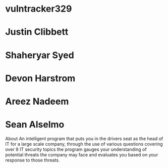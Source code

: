 # vulntracker329
# Justin Clibbett
# Shaheryar Syed
# Devon Harstrom
# Areez Nadeem
# Sean Alselmo

About
An intelligent program that puts you in the drivers seat as the head of IT for a large scale company, through the use of various questions covering over 9 IT security topics the program gauges your understanding of potential threats the company may face and evaluates you based on your response to those threats.
